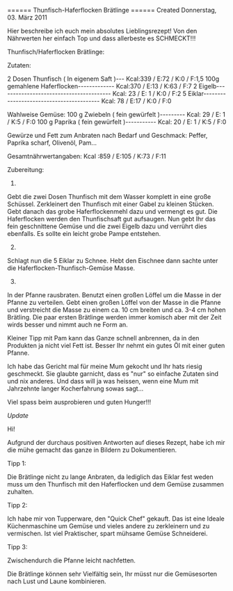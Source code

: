 
====== Thunfisch-Haferflocken Brätlinge ======
Created Donnerstag, 03. März 2011

Hier beschreibe ich euch mein absolutes Lieblingsrezept! Von den Nährwerten her einfach Top und dass allerbeste es SCHMECKT!!!

Thunfisch/Haferflocken Brätlinge:

Zutaten:

2 Dosen Thunfisch ( In eigenem Saft )--- Kcal:339 / E:72 / K:0 / F:1,5
100g gemahlene Haferflocken------------- Kcal:370 / E:13 / K:63 / F:7
2 Eigelb---------------------------------------- Kcal: 23 / E: 1 / K:0 / F:2
5 Eiklar----------------------------------------- Kcal: 78 / E:17 / K:0 / F:0

Wahlweise Gemüse:
100 g Zwiebeln ( fein gewürfelt )--------- Kcal: 29 / E: 1 / K:5 / F:0
100 g Paprika ( fein gewürfelt )----------- Kcal: 20 / E: 1 / K:5 / F:0

Gewürze und Fett zum Anbraten nach Bedarf und Geschmack:
Peffer, Paprika scharf, Olivenöl, Pam...

Gesamtnährwertangaben: Kcal :859 / E:105 / K:73 / F:11

Zubereitung:

1.
Gebt die zwei Dosen Thunfisch mit dem Wasser komplett in eine große Schüssel. Zerkleinert den Thunfisch mit einer Gabel zu kleinen Stücken. Gebt danach das grobe Haferflockenmehl dazu und vermengt es gut. Die Haferflocken werden den Thunfischsaft gut aufsaugen. Nun gebt Ihr das fein geschnittene Gemüse und die zwei Eigelb dazu und verrührt dies ebenfalls. Es sollte ein leicht grobe Pampe entstehen.

2.
Schlagt nun die 5 Eiklar zu Schnee. Hebt den Eischnee dann sachte unter die Haferflocken-Thunfisch-Gemüse Masse.

3.
In der Pfanne rausbraten. Benutzt einen großen Löffel um die Masse in der Pfanne zu verteilen. Gebt einen großen Löffel von der Masse in die Pfanne und verstreicht die Masse zu einem ca. 10 cm breiten und ca. 3-4 cm hohen Brätling. Die paar ersten Brätlinge werden immer komisch aber mit der Zeit wirds besser und nimmt auch ne Form an.

Kleiner Tipp mit Pam kann das Ganze schnell anbrennen, da in den Produkten ja nicht viel Fett ist. Besser Ihr nehmt ein gutes Öl mit einer guten Pfanne.

Ich habe das Gericht mal für meine Mum gekocht und Ihr hats riesig geschmeckt. Sie glaubte garnicht, dass es "nur" so einfache Zutaten sind und nix anderes. Und dass will ja was heissen, wenn eine Mum mit Jahrzehnte langer Kocherfahrung sowas sagt...

Viel spass beim ausprobieren und guten Hunger!!!

*Update*

Hi!

Aufgrund der durchaus positiven Antworten auf dieses Rezept, habe ich mir die mühe gemacht das ganze in Bildern zu Dokumentieren.

Tipp 1:

Die Brätlinge nicht zu lange Anbraten, da lediglich das Eiklar fest weden muss um den Thunfisch mit den Haferflocken und dem Gemüse zusammen zuhalten.

Tipp 2:

Ich habe mir von Tupperware, den "Quick Chef" gekauft. Das ist eine Ideale Küchenmaschine um Gemüse und vieles andere zu zerkleinern und zu vermischen. Ist viel Praktischer, spart mühsame Gemüse Schneiderei.

Tipp 3:

Zwischendurch die Pfanne leicht nachfetten.


Die Brätlinge können sehr Vielfältig sein, Ihr müsst nur die Gemüsesorten nach Lust und Laune kombinieren. 
